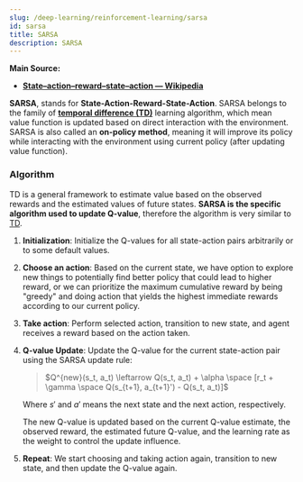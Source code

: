 ```yaml
---
slug: /deep-learning/reinforcement-learning/sarsa
id: sarsa
title: SARSA
description: SARSA
---
```


**Main Source:**

- **[State–action–reward–state–action — Wikipedia](https://en.wikipedia.org/wiki/State%E2%80%93action%E2%80%93reward%E2%80%93state%E2%80%93action)**

**SARSA**, stands for **State-Action-Reward-State-Action**. SARSA belongs to the family of [**temporal difference (TD)**](/deep-learning/reinforcement-learning/temporal-difference) learning algorithm, which mean value function is updated based on direct interaction with the environment. SARSA is also called an **on-policy method**, meaning it will improve its policy while interacting with the environment using current policy (after updating value function).

### Algorithm

TD is a general framework to estimate value based on the observed rewards and the estimated values of future states. **SARSA is the specific algorithm used to update Q-value**, therefore the algorithm is very similar to [TD](/deep-learning/reinforcement-learning/temporal-difference).

1.  **Initialization**: Initialize the Q-values for all state-action pairs arbitrarily or to some default values.

2.  **Choose an action**: Based on the current state, we have option to explore new things to potentially find better policy that could lead to higher reward, or we can prioritize the maximum cumulative reward by being "greedy" and doing action that yields the highest immediate rewards according to our current policy.

3.  **Take action**: Perform selected action, transition to new state, and agent receives a reward based on the action taken.

4.  **Q-value Update**: Update the Q-value for the current state-action pair using the SARSA update rule:

    > $Q^{new}(s_t, a_t) \leftarrow Q(s_t, a_t) + \alpha \space [r_t + \gamma \space Q(s_{t+1}, a_{t+1}') - Q(s_t, a_t)]$

    Where $s'$ and $a'$ means the next state and the next action, respectively.

    The new Q-value is updated based on the current Q-value estimate, the observed reward, the estimated future Q-value, and the learning rate as the weight to control the update influence.

5.  **Repeat**: We start choosing and taking action again, transition to new state, and then update the Q-value again.
